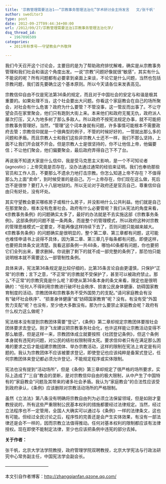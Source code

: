 ```yaml
---
title: '宗教管理需要法治1——“宗教事务管理法治化”学术研讨会主持发言   文/张千帆'
author: sweditor3
type: post
date: 2012-09-27T09:44:34+00:00
url: /2012/09/27/宗教管理需要法治1宗教事务管理法治化学/
dsq_thread_id:
  - 1967096509
categories:
  - 2011年秋季号——守望教会户外敬拜

---
```

我们今天召开这个讨论会，主要目的是为了帮助政府排忧解难，确实是从宗教事务管理和我们社会和谐这个角度出发。一说“宗教”问题好像就很“敏感”，其实有什么不能说的呢？所有问题都有必要拿到桌面上来谈，不论它是什么问题，当然也包括宗教问题，我们首先要确立这个基本原则。所以今天请各位来发表高见。

宗教信仰自由不仅是宪法第36条的规定，而且对于中国社会的安定与和谐是极其重要的。如果处理不当，这个社会要出大问题。你看这个家庭教会在自己的场所聚会，对社会有什么危害？政府为什么要管？不管没事，这一管反而出事了。不让守望会员在家里聚会，他们只有跑到大街上来。本来他们和政府无冤无仇，政府派人屡次打压，又人为地多树了那么多敌人。所以政府不按宪法规定办事，就不可能把宗教事务管理好。当然，“管理”这个词本身就有问题，许多事情可能根本不需要政府去管；宗教信仰就是一个很典型的例子，不管的时候好好的，一管就出那么多的问题和矛盾。而且宗教人士和我们这些非宗教人士还不一样，我们不那么坚持，上面不让我们开会就不开会。但是宗教人士是很坚持的，你不让他信上帝，他偏要信；不让他们聚会，他们偏要聚会，最后政府弄得自己下不了台。

再说我不知道大家是什么信仰，我是受马克思主义影响，是一个不可知论者(agnostic)；上帝究竟是否存在，没办法通过通常的经验来证明。我们也奉劝那些官员和工作人员，不要那么不遗余力地打击宗教。你怎么知道上帝不存在？不值得那么为上面“卖命”，到时候受害的是自己。万一上帝存在，你们现在这么做，死后岂不是很惨？要打入十八层地狱的。所以无论对于政府还是官员自己，尊重信仰自由只有好处，没有坏处。

其实守望教会要买哪栋房子或租什么房子，并没影响什么公共利益。他们就是自己在那里聚会，根本没有危害社会。政府有什么必要管呢？我们从宪法的角度来看，《宗教事务条例》的问题确实太多了，最好的办法就是不去实施这部《宗教事务条例》。这部条例的问题不是一条两条，而是整个的管理模式，所以政府这种对宗教的管理思维模式一定要变，不能再像这样持续下去了，否则问题只能越来越大。《宗教事务条例》的问题确实是很明显的，整个第二章、第三章都有问题，这可能也难怪申请书上说得不具体，因为第二章、第三章几乎每条都有问题。即便这样，也要把具体条文说清楚。我看这部条例一共48条，哪怕40条都有问题，你也要把它们全列出来，要求删掉。你说删了剩下的就不成一部完整的条例了，那恐怕只能说明根本就不需要这么一部管制性条例。

具体来讲，宪法第36条规定是比较仔细的，比第35条言论自由更谨慎，只保护“正常”的宗教；言下之意，“不正常”的宗教就不受保护了，甚至可以被政府禁止。那么“不正常”的宗教究竟是什么呢？即使从第36条本身的条文来看，限定也是很明确的：“任何人不得利用宗教进行破坏社会秩序、损害公民身体健康、妨碍国家教育制度的活动。宗教团体和宗教事务不受外国势力的支配。”请问家庭教会有没有“破坏社会秩序”、“损害身体健康”或“妨碍国家教育”呢？没有。有没有受“外国势力支配”呢？也没有，至少绝大多数没有。那为什么要禁止家庭教会呢？政府有什么权力这么做呢？

宪法根本没有提到宗教团体需要“登记”，《条例》第二章却规定宗教团体要按社会团体要求去登记。刚才飞龙建议把宗教事务社会化，也许这样能让宗教活动变得不那么敏感，但是这样一来，宗教团体成立就要按照《社团登记条例》，但这个条例本身就有违宪的问题，对公民的结社权限制得太死。要求信仰者只有在满足那么困难的要求之后才能组建宗教团体、举办宗教活动，这样的限制在宪法上肯定是有问题的。我认为宗教团体不应该被要求登记，即使登记也应该纯粹是备案式登记，任何宗教团体来登记都必须允许登记，不能规定程序或实体限制。

宪法也没有提到“活动场所”，但是《条例》第三章却规定了很严格的场所要求，实际上造成了“三自”教会的垄断，是对宗教信仰自由的极大限制，从中产生了中国特有的“家庭教会”问题及其带来的诸多社会矛盾。我认为“家庭教会”的合法性应该受到政府承认，《条例》应该删除对宗教活动场所的严格限制。

虽然《立法法》第八条没有明确将宗教自由列为必须立法保留领域，但是如刚才童教授说的，所有这些严重限制公民基本权利的措施都要经过法律规定。当然，经过立法程序也不一定管用，全国人大确实可以通过与《条例》一样的法律条文，这也有可能。但经过全民讨论之后，程序性的完善还是会产生实体效果，有没有一部法律还是会不一样的，因而宗教立法值得推动。任何对基本权利的限制都应该有法律授权。现在即使不能制定法律，至少也应该把条例中违宪的部分去掉。

**关于作者：**
  
张千帆，北京大学法学院教授，政府管理学院双聘教授，北京大学宪法与行政法研究中心常务副主任，中国宪法学会副会长。
  
——————————
  
本文引自作者博客：http://zhangqianfan.qzone.qq.com/